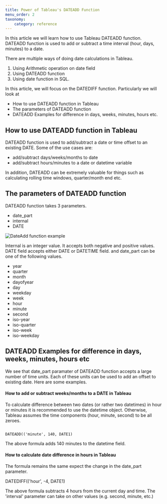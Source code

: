 ```yaml
---
title: Power of Tableau's DATEADD Function
menu_order: 2
taxonomy:
    category: reference
---
```


In this article we will learn how to use Tableau DATEADD function.  DATEADD function is used to add or subtract a time interval (hour, days, minutes) to a date. 

There are multiple ways of doing date calculations in Tableau.

1. Using Arithmetic operation on date field
2. Using DATEADD function 
3. Using date function in SQL.   

In this article, we will focus on the DATEDIFF function. Particularly we will look at

- How to use DATEADD function in Tableau
- The parameters of DATEADD function
- DATEADD Examples for difference in days, weeks, minutes, hours etc.



## How to use DATEADD function in Tableau
DATEADD function is used to add/subtract a date or time offset to an existing DATE. Some of the use cases are:
- add/subtract days/weeks/months to date
- add/subtract hours/minutes to a date or datetime variable

In addition, DATEADD can be extremely valuable for things such as calculating rolling time windows, quarter/month end etc.


## The parameters of DATEADD function
DATEADD function takes 3 parameters.
- date_part
- internal
- DATE 

![DateAdd function example](https://s3.us-east-1.amazonaws.com/cdn.mycontent.top/localcdn/dateadd-function-example.png)

Internal is an integer value. It accepts both negative and positive values. DATE field accepts either DATE or DATETIME field. and date_part can be one of the following values.

- year
- quarter
- month
- dayofyear
- day
- weekday
- week
- hour
- minute
- second
- iso-year
- iso-quarter
- iso-week
- iso-weekday



## DATEADD Examples for difference in days, weeks, minutes, hours etc
We see that date_part paramater of DATEADD function accepts a large number of time units. Each of these units can be used to add an offset to existing date. Here are some examples.

#### How to add or subtract weeks/months to a DATE in Tableau

To calculate difference between two dates (or rather two datetimes) in hour or minutes it is recommended to use the datetime object. Otherwise, Tableau assumes the time components (hour, minute, second) to be all zeroes.

<code>
DATEADD(('minute', 140, DATE1)
</code>

The above formula adds 140 minutes to the datetime field. 

#### How to calculate date difference in hours in Tableau
The formula remains the same expect the change in the date_part parameter.

DATEDIFF(('hour', -4, DATE1)

The above formula subtracts 4 hours from the current day and time. The 'interval' parameter can take on other values (e.g. second, minute, etc.)







